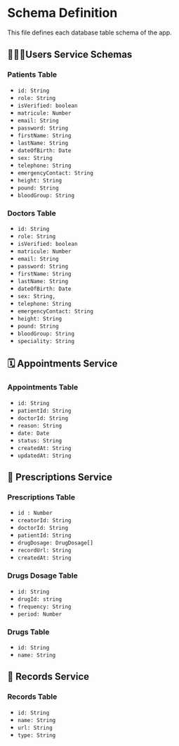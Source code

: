 # Schema Definition

This file defines each database table schema of the app.

## 🧑🏻‍⚕️Users Service Schemas

### Patients Table

- `id: String`
- `role: String`
- `isVerified: boolean`
- `matricule: Number`
- `email: String`
- `password: String`
- `firstName: String`
- `lastName: String`
- `dateOfBirth: Date`
- `sex: String`
- `telephone: String`
- `emergencyContact: String`
- `height: String`
- `pound: String`
- `bloodGroup: String`

### Doctors Table

- `id: String`
- `role: String`
- `isVerified: boolean`
- `matricule: Number`
- `email: String`
- `password: String`
- `firstName: String`
- `lastName: String`
- `dateOfBirth: Date`
- `sex: String,`
- `telephone: String`
- `emergencyContact: String`
- `height: String`
- `pound: String`
- `bloodGroup: String`
- `speciality: String`

## 🗓️ Appointments Service

### Appointments Table

- `id: String`
- `patientId: String`
- `doctorId: String`
- `reason: String`
- `date: Date`
- `status: String`
- `createdAt: String`
- `updatedAt: String`

## 💊 Prescriptions Service

### Prescriptions Table

- `id : Number`
- `creatorId: String`
- `doctorId: String`
- `patientId: String`
- `drugDosage: DrugDosage[]`
- `recordUrl: String`
- `createdAt: String`

### Drugs Dosage Table

- `id: String`
- `drugId: string`
- `frequency: String`
- `period: Number`

### Drugs Table

- `id: String`
- `name: String`

## 📁 Records Service

### Records Table

- `id: String`
- `name: String`
- `url: String`
- `type: String`
